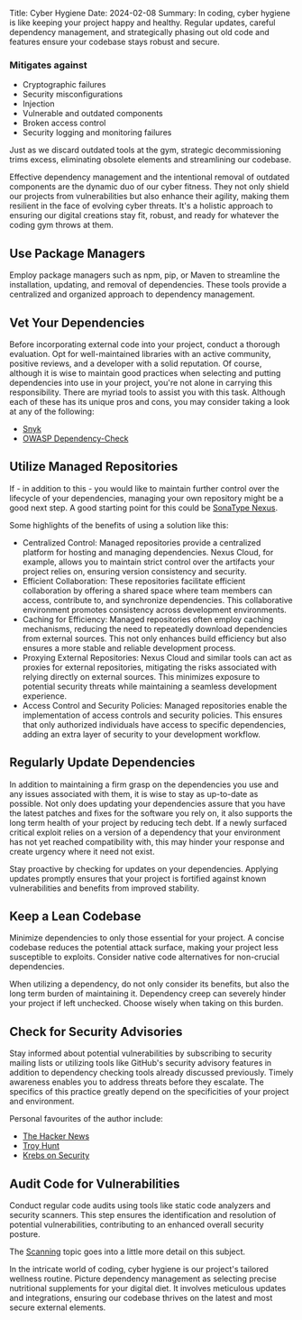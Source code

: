Title: Cyber Hygiene
Date: 2024-02-08
Summary: In coding, cyber hygiene is like keeping your project happy and healthy. Regular updates, careful dependency management, and strategically phasing out old code and features ensure your codebase stays robust and secure. 

### Mitigates against
- Cryptographic failures
- Security misconfigurations 
- Injection 
- Vulnerable and outdated components 
- Broken access control 
- Security logging and monitoring failures

Just as we discard outdated tools at the gym, strategic decommissioning trims excess, eliminating obsolete elements and streamlining our codebase.

Effective dependency management and the intentional removal of outdated components are the dynamic duo of our cyber fitness. They not only shield our projects from vulnerabilities but also enhance their agility, making them resilient in the face of evolving cyber threats. It's a holistic approach to ensuring our digital creations stay fit, robust, and ready for whatever the coding gym throws at them.

## Use Package Managers
Employ package managers such as npm, pip, or Maven to streamline the installation, updating, and removal of dependencies. These tools provide a centralized and organized approach to dependency management.

## Vet Your Dependencies
Before incorporating external code into your project, conduct a thorough evaluation. Opt for well-maintained libraries with an active community, positive reviews, and a developer with a solid reputation. Of course, although it is wise to maintain good practices when selecting and putting dependencies into use in your project, you're not alone in carrying this responsibility. There are myriad tools to assist you with this task. Although each of these has its unique pros and cons, you may consider taking a look at any of the following:
- [Snyk](https://snyk.io/)
- [OWASP Dependency-Check](https://owasp.org/www-project-dependency-check/)

## Utilize Managed Repositories
If - in addition to this - you would like to maintain further control over the lifecycle of your dependencies, managing your own repository might be a good next step. A good starting point for this could be [SonaType Nexus](https://www.sonatype.com/products/sonatype-nexus-repository).

Some highlights of the benefits of using a solution like this:
- Centralized Control: Managed repositories provide a centralized platform for hosting and managing dependencies. Nexus Cloud, for example, allows you to maintain strict control over the artifacts your project relies on, ensuring version consistency and security.
- Efficient Collaboration: These repositories facilitate efficient collaboration by offering a shared space where team members can access, contribute to, and synchronize dependencies. This collaborative environment promotes consistency across development environments.
- Caching for Efficiency: Managed repositories often employ caching mechanisms, reducing the need to repeatedly download dependencies from external sources. This not only enhances build efficiency but also ensures a more stable and reliable development process.
- Proxying External Repositories: Nexus Cloud and similar tools can act as proxies for external repositories, mitigating the risks associated with relying directly on external sources. This minimizes exposure to potential security threats while maintaining a seamless development experience.
- Access Control and Security Policies: Managed repositories enable the implementation of access controls and security policies. This ensures that only authorized individuals have access to specific dependencies, adding an extra layer of security to your development workflow.

## Regularly Update Dependencies
In addition to maintaining a firm grasp on the dependencies you use and any issues associated with them, it is wise to stay as up-to-date as possible. Not only does updating your dependencies assure that you have the latest patches and fixes for the software you rely on, it also supports the long term health of your project by reducing tech debt. If a newly surfaced critical exploit relies on a version of a dependency that your environment has not yet reached compatibility with, this may hinder your response and create urgency where it need not exist.

Stay proactive by checking for updates on your dependencies. Applying updates promptly ensures that your project is fortified against known vulnerabilities and benefits from improved stability.

## Keep a Lean Codebase
Minimize dependencies to only those essential for your project. A concise codebase reduces the potential attack surface, making your project less susceptible to exploits. Consider native code alternatives for non-crucial dependencies.

When utilizing a dependency, do not only consider its benefits, but also the long term burden of maintaining it. Dependency creep can severely hinder your project if left unchecked. Choose wisely when taking on this burden.

## Check for Security Advisories
Stay informed about potential vulnerabilities by subscribing to security mailing lists or utilizing tools like GitHub's security advisory features in addition to dependency checking tools already discussed previously. Timely awareness enables you to address threats before they escalate. The specifics of this practice greatly depend on the specificities of your project and environment.

Personal favourites of the author include:
- [The Hacker News](https://thehackernews.com/)
- [Troy Hunt](https://www.troyhunt.com/)
- [Krebs on Security](https://krebsonsecurity.com/)

## Audit Code for Vulnerabilities
Conduct regular code audits using tools like static code analyzers and security scanners. This step ensures the identification and resolution of potential vulnerabilities, contributing to an enhanced overall security posture.

The [Scanning]({filename}/scanning.md) topic goes into a little more detail on this subject.

In the intricate world of coding, cyber hygiene is our project's tailored wellness routine. Picture dependency management as selecting precise nutritional supplements for your digital diet. It involves meticulous updates and integrations, ensuring our codebase thrives on the latest and most secure external elements.